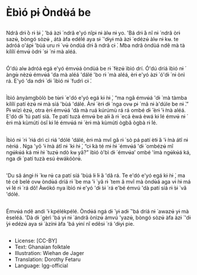 # Èbìó pɨ Òndʉ̀á be

##
Ndrâ drɨ ̀ò rɨ ̀sɨ ̀, 'bá àzɨ ́ ndrâ e'yó
nǐpɨ nɨ àlʉ nɨ yo. 'Bá drɨ ́á nǐ nɨ ́
ndrâ òrɨ sazʉ́, bòngó sòzʉ́ , átà
àfa edélé aya sɨ ̀ 'dɨyɨ mà àzɨ ́
edézʉ́ àlʉ nɨ kʉ. te àdróá o'ápɨ
'bùá uru rɨ ̀ vʉ́ òndùá drɨ ́á ndrâ
cɨ ́. Mba ndrâ òndùá ndê mà tà
kílílí émvʉ́ òdrɨ ́ sɨ ̀ nɨ mà aléá.

##
Ó'dú alʉ àdróá egá e'yó émvʉ́á
òndùá be rɨ ̀ fèzʉ́ ìbìó drí. Ó'dú
dríá ìbìó nɨ ́ àngʉ̀ nèzʉ́ émvʉ́á
'da mà aléá 'dálé 'bo rɨ ̀ mà aléá,
èrɨ e'yó àzɨ ́ ó'dɨ ́ nɨ ònì rá. E'yó
'da ndrɨ ̀ dɨ ́ ìbìó nɨ ́ fudrì cɨ ́.

##
Ìbìó ànyàmgbòlò be tʉ̀rɨ ̀ e'dó
e'yó egá kɨ ́nɨ ̀, “ma ngǎ émvʉ́á
'dɨ ̀ mà tàmba kílílí patí èzʉ́ nɨ
mà síá 'bùá 'dálé. Ànɨ ́ èrɨ dɨ ́ nga
ovʉ pɨ ́ mâ nɨ ́a'dúle be nɨ ̀.” Pɨ
wízì èzʉ́, otra èrɨ émvʉ́á 'dà mà
ruá kúrúmù rá rá ombé dɨ ̌ èrɨ
'ɨ ́mà aléá. E'dó dɨ ̌ tú patí síá. Te
patí tuzà émvʉ́ be alɨ ́á rɨ ̀ ecá
èwá èwá kɨ ̀lé émvʉ́ nɨ ́ èrɨ mà
kùmúti òsǐ kɨ ̀lé émvʉ́á nɨ ́ èrɨ mà
kùmúti ògbǎ ògbà rɨ ̀lé.

##
Ìbìó nɨ ́ rɨ ̌ rɨá drì ci rɨá 'dólé 'dálé,
èrɨ mà mvî gǎ rɨ ̀ sò pá patí ètɨ ́á
'ɨ ́mà átî nɨ nèrɨá . Nga 'yǒ 'ɨ ́mà
átî nɨ ́ kɨ ́nɨ ̀, “cɨ ̀kà té mɨ ́nɨ ́ émvʉ́á
'dɨ ̀ ombézʉ́ mî ngʉ́kʉ́á ká mɨ ́nɨ ́
tuzʉ́ ndò kʉ yǎ?” ìbìó ò'bì dɨ ́
émvʉ́a’ ombé 'ímà ngʉ́kʉ́á ká,
nga dɨ ́ patí tuzà esú èwákóòrʉ́.

##
'Du sâ ángɨ ́rɨ ́ kʉ rʉ́ ca patí síá
'bùá lɨ ́lɨ ́á 'dǎ rá.
Te e'dó e'yó egá kɨ ́nɨ ̀, ma té cé
belé ovʉ òndʉ̀á dríá rɨ ̀ be ma 'ɨ ́
yâ rɨ ̀ tem â mvî mà òndʉ̀á aga
vɨ ́nɨ má vɨ ́lé rɨ ̀ rá dô! Àwókó nya
ìbìó nɨ e'yó 'dɨ ̀sɨ ̀ rá e'bé émvú
'dà patí síá rɨ ̀sɨ ̀ vǎ 'dólé.

##
Émvʉ́á ndê andi 'ɨ kpélékpélé.
Òndʉ́á ngá dɨ ̌ yɨ adɨ ̌ 'bá dríá nɨ ́
awazʉ́ yɨ mà èseléá. 'Dà dɨ ́ gèrì
'bá yɨ nɨ ́ ándrâ ònìzʉ́ ámvú
'yazʉ́, bòngó sòzʉ́ àfa àzɨ ́ 'dɨ ̀yɨ
edézʉ́ aya sɨ ̀ àzínɨ àfa 'bá yɨní nǐ
edêsɨ ̀ rá 'dɨyɨ pie.

##
* License: [CC-BY]
* Text: Ghanaian folktale
* Illustration: Wiehan de Jager
* Translation: Dorothy Fetaru
* Language: lgg-official
